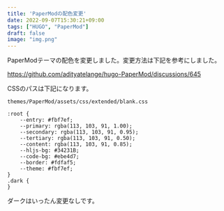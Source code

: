 ```yaml
---
title: 'PaperModの配色変更'
date: 2022-09-07T15:30:21+09:00
tags: ["HUGO", "PaperMod"]
draft: false
image: "img.png"
---
```

PaperModテーマの配色を変更しました。変更方法は下記を参考にしました。

https://github.com/adityatelange/hugo-PaperMod/discussions/645

CSSのパスは下記になります。

`themes/PaperMod/assets/css/extended/blank.css`

```
:root {
    --entry: #fbf7ef;
    --primary: rgba(113, 103, 91, 1.00);
    --secondary: rgba(113, 103, 91, 0.95);
    --tertiary: rgba(113, 103, 91, 0.50);
    --content: rgba(113, 103, 91, 0.85);
    --hljs-bg: #34231B;
    --code-bg: #ebe4d7;
    --border: #fdfaf5;
    --theme: #fbf7ef;
}
.dark {
}
```

ダークはいったん変更なしです。
